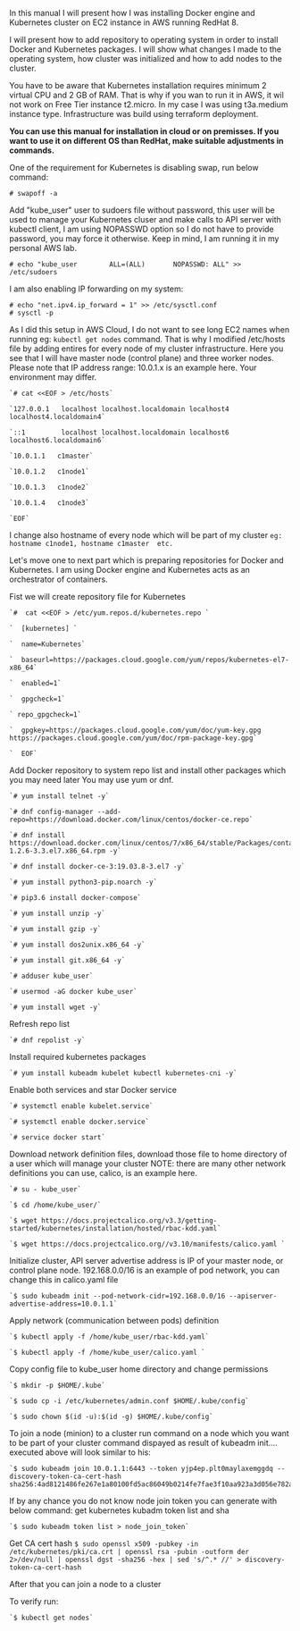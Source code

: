 In this manual I will present how I was installing Docker engine and Kubernetes cluster on EC2 instance in AWS running RedHat 8.

I will present how to add repository to operating system in order to install Docker and Kubernetes packages.
I will show what changes I made to the operating system, how cluster was initialized and how to add nodes to the cluster.

You have to be aware that Kubernetes installation requires minimum 2 virtual CPU and 2 GB of RAM.
That is why if you wan to run it in AWS, it wil not work on Free Tier instance t2.micro.
In my case I was using t3a.medium instance type.
Infrastructure was build using terraform deployment.

**You can use this manual for installation in cloud or on premisses. If you want to use it on different OS than RedHat, make suitable adjustments in commands.**

One of the requirement for Kubernetes is disabling swap, run below command:

    # swapoff -a

Add "kube_user" user to sudoers file without password, this user will be used to manage your Kubernetes cluser and make calls
to API server with kubectl client, I am using NOPASSWD option so I do not have to provide password, you may force it otherwise.
Keep in mind, I am running it in my personal AWS lab.

    # echo "kube_user        ALL=(ALL)       NOPASSWD: ALL" >> /etc/sudoers

I am also enabling IP forwarding on my system:

    # echo "net.ipv4.ip_forward = 1" >> /etc/sysctl.conf
    # sysctl -p

As I did this setup in AWS Cloud, I do not want to see long EC2 names when running eg: `kubectl get nodes` command.
That is why I modified /etc/hosts file by adding entires for every node of my cluster infrastructure.
Here you see that I will have master node (control plane) and three worker nodes.
Please note that IP address range: 10.0.1.x is an example here. Your environment may differ.

    `# cat <<EOF > /etc/hosts`

    `127.0.0.1   localhost localhost.localdomain localhost4 localhost4.localdomain4`

    `::1         localhost localhost.localdomain localhost6 localhost6.localdomain6`

    `10.0.1.1   c1master`

    `10.0.1.2   c1node1`

    `10.0.1.3   c1node2`

    `10.0.1.4   c1node3`

    `EOF`

I change also hostname of every node which will be part of my cluster
`eg: hostname c1node1, hostname c1master  etc.`


Let's move one to next part which is preparing repositories for Docker and Kubernetes.
I am using Docker engine and Kubernetes acts as an orchestrator of containers.

Fist we will create repository file for Kubernetes

    `#  cat <<EOF > /etc/yum.repos.d/kubernetes.repo `

    `  [kubernetes] `

    `  name=Kubernetes`

    `  baseurl=https://packages.cloud.google.com/yum/repos/kubernetes-el7-x86_64`

    `  enabled=1`

    `  gpgcheck=1`

    ` repo_gpgcheck=1`

    `  gpgkey=https://packages.cloud.google.com/yum/doc/yum-key.gpg https://packages.cloud.google.com/yum/doc/rpm-package-key.gpg`

    `  EOF`


Add Docker repository to system repo list and install other packages which you may need later
You may use yum or dnf.


    `# yum install telnet -y`

    `# dnf config-manager --add-repo=https://download.docker.com/linux/centos/docker-ce.repo`

    `# dnf install https://download.docker.com/linux/centos/7/x86_64/stable/Packages/containerd.io-1.2.6-3.3.el7.x86_64.rpm -y`

    `# dnf install docker-ce-3:19.03.8-3.el7 -y`

    `# yum install python3-pip.noarch -y`

    `# pip3.6 install docker-compose`

    `# yum install unzip -y`

    `# yum install gzip -y`

    `# yum install dos2unix.x86_64 -y`

    `# yum install git.x86_64 -y`

    `# adduser kube_user`

    `# usermod -aG docker kube_user`

    `# yum install wget -y`


Refresh repo list

    `# dnf repolist -y`


Install required kubernetes packages

    `# yum install kubeadm kubelet kubectl kubernetes-cni -y`

Enable both services and star Docker service

    `# systemctl enable kubelet.service`

    `# systemctl enable docker.service`

    `# service docker start`


Download network definition files, download those file to home directory of a user which will manage your cluster
NOTE:  there are many other network definitions you can use, calico, is an example here.

    `# su - kube_user`

    `$ cd /home/kube_user/`

    `$ wget https://docs.projectcalico.org/v3.3/getting-started/kubernetes/installation/hosted/rbac-kdd.yaml`

    `$ wget https://docs.projectcalico.org//v3.10/manifests/calico.yaml `


Initialize cluster, API server advertise address is IP of your master node, or control plane node.
192.168.0.0/16 is an example of pod network, you can change this in calico.yaml file 

    `$ sudo kubeadm init --pod-network-cidr=192.168.0.0/16 --apiserver-advertise-address=10.0.1.1`


Apply network (communication between pods) definition

    `$ kubectl apply -f /home/kube_user/rbac-kdd.yaml`

    `$ kubectl apply -f /home/kube_user/calico.yaml	`


Copy config file to kube_user home directory and change permissions

    `$ mkdir -p $HOME/.kube`

    `$ sudo cp -i /etc/kubernetes/admin.conf $HOME/.kube/config`

    `$ sudo chown $(id -u):$(id -g) $HOME/.kube/config`


To join a node (minion) to a cluster run command on a node which you want to be part of your cluster
command dispayed as result of kubeadm init.... executed above
will look similar to his:

    `$ sudo kubeadm join 10.0.1.1:6443 --token yjp4ep.plt0maylaxemggdq --discovery-token-ca-cert-hash sha256:4ad8121486fe267e1a80100fd5ac86049b0214fe7fae3f10aa923a3d056e782a`

If by any chance you do not know node join token you can generate with below command:
get kubernetes kubadm token list and sha

    `$ sudo kubeadm token list > node_join_token`

Get CA cert hash
    `$ sudo openssl x509 -pubkey -in /etc/kubernetes/pki/ca.crt | openssl rsa -pubin -outform der 2>/dev/null | openssl dgst -sha256 -hex | sed 's/^.* //' > discovery-token-ca-cert-hash`


After that you can join a node to a cluster

To verify run:

    `$ kubectl get nodes`
